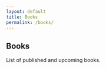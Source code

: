 ```yaml
---
layout: default
title: Books
permalink: /books/
---
```


## Books

List of published and upcoming books.
